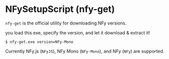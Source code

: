 # NFySetupScript (nfy-get)

`nfy-get` is the official utility for downloading NFy versions.

you load this exe, specify the version, and let it download & extract it!

```
$ nfy-get.exe version=NFy-Mono
```

Currently NFy.js (`NFyJS`), NFy Mono (`NFy-Mono`), and NFy (`NFy`) are supported.